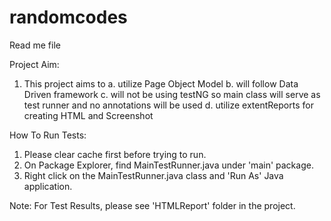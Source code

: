 # randomcodes

Read me file

Project Aim:

1. This project aims to 
	a. utilize Page Object Model
	b. will follow Data Driven framework
	c. will not be using testNG so main class will serve as test runner and no annotations will be used 
	d. utilize extentReports for creating HTML and Screenshot
	
How To Run Tests:
1. Please clear cache first before trying to run.
2. On Package Explorer, find MainTestRunner.java under 'main' package.
3. Right click on the MainTestRunner.java class and 'Run As' Java application.

Note: For Test Results, please see 'HTMLReport' folder in the project. 
